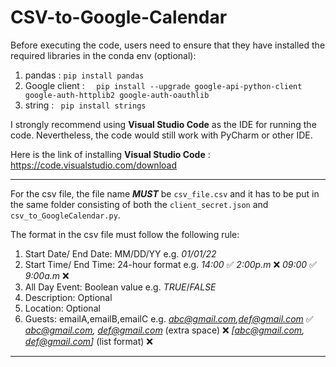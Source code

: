 # CSV-to-Google-Calendar

Before executing the code, users need to ensure that they have installed the required libraries in the conda env (optional):
1. pandas : ``` pip install pandas ```
2. Google client : ```  pip install --upgrade google-api-python-client google-auth-httplib2 google-auth-oauthlib```
3. string : ``` pip install strings```


I strongly recommend using **Visual Studio Code** as the IDE for running the code.
Nevertheless, the code would still work with PyCharm or other IDE.

Here is the link of installing **Visual Studio Code** : https://code.visualstudio.com/download

___________________________________________________________________________________________________________________________________________________________

For the csv file, the file name ***MUST*** be ```csv_file.csv``` and it has to be put in the same folder consisting of both the 
```client_secret.json``` and ```csv_to_GoogleCalendar.py```.

The format in the csv file must follow the following rule:
1. Start Date/ End Date: MM/DD/YY e.g. *01/01/22*
2. Start Time/ End Time: 24-hour format e.g. *14:00* ✅ *2:00p.m* ❌ *09:00* ✅ *9:00a.m* ❌
3. All Day Event: Boolean value e.g. *TRUE*/*FALSE*
4. Description: Optional
5. Location: Optional
6. Guests: emailA,emailB,emailC e.g. *abc@gmail.com,def@gmail.com* ✅ *abc@gmail.com, def@gmail.com* (extra space) ❌ *[abc@gmail.com, def@gmail.com]* (list format) ❌

___________________________________________________________________________________________________________________________________________________________




